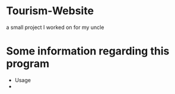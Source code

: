 # Tourism-Website
a small project I worked on for my uncle


# Some information regarding this program

<ul>
  <li>Usage<li>
</ul>
